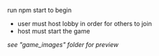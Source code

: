run npm start to begin

- user must host lobby in order for others to join
- host must start the game


*see "game_images" folder for preview*
